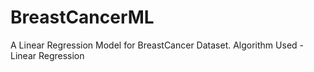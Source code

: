 # BreastCancerML
A Linear Regression Model for BreastCancer Dataset.
Algorithm Used - Linear Regression
